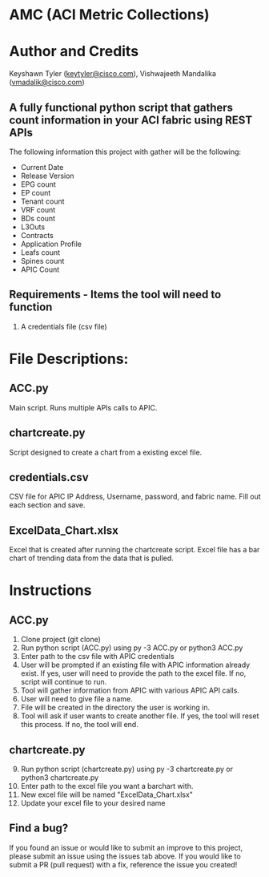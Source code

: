 # AMC (ACI Metric Collections) 

# Author and Credits 
Keyshawn Tyler (keytyler@cisco.com), Vishwajeeth Mandalika (vmadalik@cisco.com)

## A fully functional python script that gathers count information in your ACI fabric using REST APIs
The following information this project with gather will be the following:
* Current Date
* Release Version
* EPG count 
* EP count
* Tenant count
* VRF count
* BDs count
* L3Outs
* Contracts
* Application Profile
* Leafs count
* Spines count
* APIC Count

## Requirements - Items the tool will need to function 
1. A credentials file (csv file)

# File Descriptions:
## ACC.py
Main script. Runs multiple APIs calls to APIC. 

## chartcreate.py
Script designed to create a chart from a existing excel file.

## credentials.csv
CSV file for APIC IP Address, Username, password, and fabric name. 
Fill out each section and save. 

## ExcelData_Chart.xlsx
Excel that is created after running the chartcreate script. 
Excel file has a bar chart of trending data from the data that is pulled.  

# Instructions

## ACC.py
1. Clone project (git clone)
2. Run python script (ACC.py) using py -3 ACC.py or python3 ACC.py 
3. Enter path to the csv file with APIC credentials
4. User will be prompted if an existing file with APIC information already exist. If yes, user will need to provide the path to the excel file. If no, script will continue to run. 
5. Tool will gather information from APIC with various APIC API calls. 
6. User will need to give file a name. 
7. File will be created in the directory the user is working in. 
8. Tool will ask if user wants to create another file. If yes, the tool will reset this process. If no, the tool will end. 

## chartcreate.py
9. Run python script (chartcreate.py) using py -3 chartcreate.py or python3 chartcreate.py
10. Enter path to the excel file you want a barchart with.
11. New excel file will be named "ExcelData_Chart.xlsx"
12. Update your excel file to your desired name 


## Find a bug? 

If you found an issue or would like to submit an improve to this project, please submit an issue using the issues tab above. If you would like to submit a PR (pull request) with a fix, reference the issue you created!
